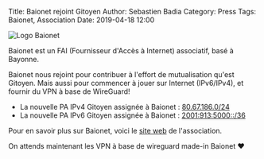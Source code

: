 Title: Baionet rejoint Gitoyen
Author: Sebastien Badia
Category: Press
Tags: Baionet, Association
Date: 2019-04-18 12:00

![Logo Baionet](https://www.ffdn.org/sites/default/files/styles/large/public/field/image/logo_baionet.png)

Baionet est un FAI (Fournisseur d'Accès à Internet) associatif, basé à Bayonne.

Baionet nous rejoint pour contribuer à l'effort de mutualisation qu'est Gitoyen. Mais aussi pour commencer à jouer sur Internet (IPv6/IPv4), et fournir du VPN à base de WireGuard!

* La nouvelle PA IPv4 Gitoyen assignée à Baionet : [80.67.186.0/24](https://stat.ripe.net/80.67.186.0/24)
* La nouvelle PA IPv6 Gitoyen assignée à Baionet : [2001:913:5000::/36](https://stat.ripe.net/2001:913:5000::/36)

Pour en savoir plus sur Baionet, voici le [site web](https://www.baionet.fr/) de l'association.

On attends maintenant les VPN à base de wireguard made-in Baionet ♥
